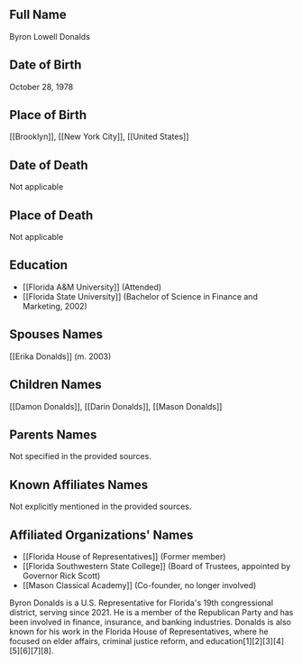 ## Full Name
Byron Lowell Donalds

## Date of Birth
October 28, 1978

## Place of Birth
[[Brooklyn]], [[New York City]], [[United States]]

## Date of Death
Not applicable

## Place of Death
Not applicable

## Education
- [[Florida A&M University]] (Attended)
- [[Florida State University]] (Bachelor of Science in Finance and Marketing, 2002)

## Spouses Names
[[Erika Donalds]] (m. 2003)

## Children Names
[[Damon Donalds]], [[Darin Donalds]], [[Mason Donalds]]

## Parents Names
Not specified in the provided sources.

## Known Affiliates Names
Not explicitly mentioned in the provided sources.

## Affiliated Organizations' Names
- [[Florida House of Representatives]] (Former member)
- [[Florida Southwestern State College]] (Board of Trustees, appointed by Governor Rick Scott)
- [[Mason Classical Academy]] (Co-founder, no longer involved)

Byron Donalds is a U.S. Representative for Florida's 19th congressional district, serving since 2021. He is a member of the Republican Party and has been involved in finance, insurance, and banking industries. Donalds is also known for his work in the Florida House of Representatives, where he focused on elder affairs, criminal justice reform, and education[1][2][3][4][5][6][7][8].

